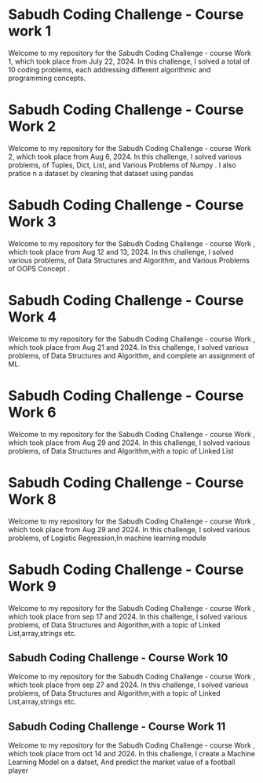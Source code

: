 # Sabudh Coding Challenge - Course work 1

Welcome to my repository for the Sabudh Coding Challenge - course Work 1, which took place from July 22, 2024. In this challenge, I solved a total of 10 coding problems, each addressing different algorithmic and programming concepts.

# Sabudh Coding Challenge - Course Work 2

Welcome to my repository for the Sabudh Coding Challenge - course Work 2, which took place from Aug 6, 2024. In this challenge, I solved various problems, of Tuples, Dict, List, and Various Problems of Numpy . I also pratice n a dataset by cleaning that dataset using pandas 

# Sabudh Coding Challenge - Course Work 3
Welcome to my repository for the Sabudh Coding Challenge - course Work , which took place from Aug 12 and 13, 2024. In this challenge, I solved various problems, of Data Structures and Algorithm, and Various Problems of OOPS Concept . 

# Sabudh Coding Challenge - Course Work 4 
Welcome to my repository for the Sabudh Coding Challenge - course Work , which took place from Aug 21 and 2024. In this challenge, I solved various problems, of Data Structures and Algorithm, and complete an assignment of ML.

# Sabudh Coding Challenge - Course Work 6
Welcome to my repository for the Sabudh Coding Challenge - course Work , which took place from Aug 29 and 2024. In this challenge, I solved various problems, of Data Structures and Algorithm,with a topic of Linked List

# Sabudh Coding Challenge - Course Work 8
Welcome to my repository for the Sabudh Coding Challenge - course Work , which took place from Aug 29 and 2024. In this challenge, I solved various problems, of Logistic Regression,In machine learning module

# Sabudh Coding Challenge - Course Work 9
Welcome to my repository for the Sabudh Coding Challenge - course Work , which took place from sep 17 and 2024. In this challenge, I solved various problems, of Data Structures and Algorithm,with a topic of Linked List,array,strings etc.

## Sabudh Coding Challenge - Course Work 10
Welcome to my repository for the Sabudh Coding Challenge - course Work , which took place from sep 27 and 2024. In this challenge, I solved various problems, of Data Structures and Algorithm,with a topic of Linked List,array,strings etc.

## Sabudh Coding Challenge - Course Work 11
Welcome to my repository for the Sabudh Coding Challenge - course Work , which took place from oct 14 and 2024. In this challenge, I create a Machine Learning Model on a datset, And predict the market value of a football player

